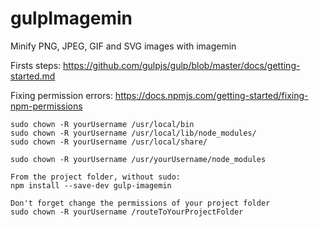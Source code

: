 # gulpImagemin
Minify PNG, JPEG, GIF and SVG images with imagemin

Firsts steps:
https://github.com/gulpjs/gulp/blob/master/docs/getting-started.md

Fixing permission errors:
https://docs.npmjs.com/getting-started/fixing-npm-permissions

    sudo chown -R yourUsername /usr/local/bin
    sudo chown -R yourUsername /usr/local/lib/node_modules/
    sudo chown -R yourUsername /usr/local/share/

    sudo chown -R yourUsername /usr/yourUsername/node_modules
    
    From the project folder, without sudo:
    npm install --save-dev gulp-imagemin 
    
    Don't forget change the permissions of your project folder
    sudo chown -R yourUsername /routeToYourProjectFolder
